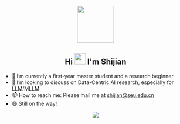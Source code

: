 <div id="header" align="center">
  <img src="https://media.giphy.com/media/WUlplcMpOCEmTGBtBW/giphy.gif" width="100">
</div>

<h2 align="center"> Hi <img src="https://media.giphy.com/media/hvRJCLFzcasrR4ia7z/giphy.gif" width="30px"/>  I'm Shijian </h2>

- 🔭 I’m currently a first-year master student and a research beginner
- 👯 I’m looking to discuss on Data-Centric AI research, especially for LLM/MLLM 
- 📫 How to reach me: Please mail me at shijian@seu.edu.cn
- 😄 Still on the way!

<div align="center"> <img src="https://github-readme-stats.vercel.app/api?username=shijian2001&theme=default&show_icons=true&hide_border=true" /> </div>

<!--
**shijian2001/shijian2001** is a ✨ _special_ ✨ repository because its `README.md` (this file) appears on your GitHub profile.

Here are some ideas to get you started:

- 🔭 I’m currently working on ...
- 🌱 I’m currently learning ...
- 👯 I’m looking to collaborate on ...
- 🤔 I’m looking for help with ...
- 💬 Ask me about ...
- 📫 How to reach me: ...
- 😄 Pronouns: ...
- ⚡ Fun fact: ...
-->

